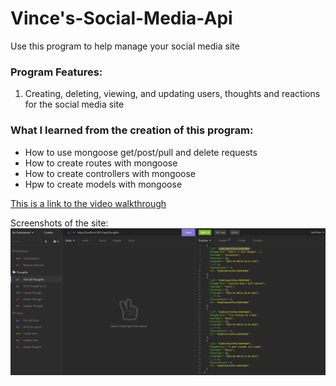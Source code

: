 # Vince's-Social-Media-Api
Use this program to help manage your social media site

### Program Features:
1) Creating, deleting, viewing, and updating users, thoughts and reactions for the social media site


### What I learned from the creation of this program:
* How to use mongoose get/post/pull and delete requests
* How to create routes with mongoose
* How to create controllers with mongoose
* Hpw to create models with mongoose

[This is a link to the video walkthrough](https://youtu.be/XZyoF8UOiQ8)

Screenshots of the site:
![This is an image of my main page](/Assets/ss.png)
